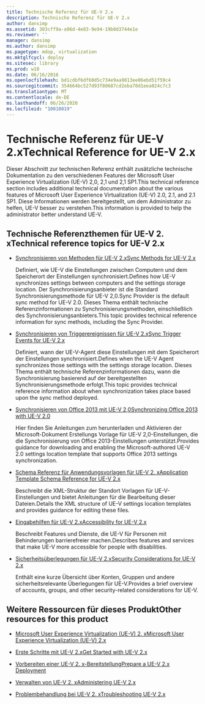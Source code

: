 ```yaml
---
title: Technische Referenz für UE-V 2.x
description: Technische Referenz für UE-V 2.x
author: dansimp
ms.assetid: 303cff9a-a96d-4e83-9e94-19b0d3744e1e
ms.reviewer: ''
manager: dansimp
ms.author: dansimp
ms.pagetype: mdop, virtualization
ms.mktglfcycl: deploy
ms.sitesec: library
ms.prod: w10
ms.date: 06/16/2016
ms.openlocfilehash: bd1cdbf6df60d5c734e9aa9813ee06ebd51f59c4
ms.sourcegitcommit: 354664bc527d93f80687cd2eba70d1eea024c7c3
ms.translationtype: MT
ms.contentlocale: de-DE
ms.lasthandoff: 06/26/2020
ms.locfileid: "10810819"
---
```

# <span data-ttu-id="3a9cd-103">Technische Referenz für UE-V 2.x</span><span class="sxs-lookup"><span data-stu-id="3a9cd-103">Technical Reference for UE-V 2.x</span></span>


<span data-ttu-id="3a9cd-104">Dieser Abschnitt zur technischen Referenz enthält zusätzliche technische Dokumentation zu den verschiedenen Features der Microsoft User Experience Virtualization (UE-V) 2,0, 2,1 und 2,1 SP1.</span><span class="sxs-lookup"><span data-stu-id="3a9cd-104">This technical reference section includes additional technical documentation about the various features of Microsoft User Experience Virtualization (UE-V) 2.0, 2.1, and 2.1 SP1.</span></span> <span data-ttu-id="3a9cd-105">Diese Informationen werden bereitgestellt, um dem Administrator zu helfen, UE-V besser zu verstehen.</span><span class="sxs-lookup"><span data-stu-id="3a9cd-105">This information is provided to help the administrator better understand UE-V.</span></span>

## <span data-ttu-id="3a9cd-106">Technische Referenzthemen für UE-V 2. x</span><span class="sxs-lookup"><span data-stu-id="3a9cd-106">Technical reference topics for UE-V 2.x</span></span>


-   [<span data-ttu-id="3a9cd-107">Synchronisieren von Methoden für UE-V 2.x</span><span class="sxs-lookup"><span data-stu-id="3a9cd-107">Sync Methods for UE-V 2.x</span></span>](sync-methods-for-ue-v-2x-both-uevv2.md)

    <span data-ttu-id="3a9cd-108">Definiert, wie UE-V die Einstellungen zwischen Computern und dem Speicherort der Einstellungen synchronisiert.</span><span class="sxs-lookup"><span data-stu-id="3a9cd-108">Defines how UE-V synchronizes settings between computers and the settings storage location.</span></span> <span data-ttu-id="3a9cd-109">Der Synchronisierungsanbieter ist die Standard Synchronisierungsmethode für UE-V 2,0.</span><span class="sxs-lookup"><span data-stu-id="3a9cd-109">Sync Provider is the default sync method for UE-V 2.0.</span></span> <span data-ttu-id="3a9cd-110">Dieses Thema enthält technische Referenzinformationen zu Synchronisierungsmethoden, einschließlich des Synchronisierungsanbieters.</span><span class="sxs-lookup"><span data-stu-id="3a9cd-110">This topic provides technical reference information for sync methods, including the Sync Provider.</span></span>

-   [<span data-ttu-id="3a9cd-111">Synchronisieren von Triggerereignissen für UE-V 2.x</span><span class="sxs-lookup"><span data-stu-id="3a9cd-111">Sync Trigger Events for UE-V 2.x</span></span>](sync-trigger-events-for-ue-v-2x-both-uevv2.md)

    <span data-ttu-id="3a9cd-112">Definiert, wann der UE-V-Agent diese Einstellungen mit dem Speicherort der Einstellungen synchronisiert.</span><span class="sxs-lookup"><span data-stu-id="3a9cd-112">Defines when the UE-V Agent synchronizes those settings with the settings storage location.</span></span> <span data-ttu-id="3a9cd-113">Dieses Thema enthält technische Referenzinformationen dazu, wann die Synchronisierung basierend auf der bereitgestellten Synchronisierungsmethode erfolgt.</span><span class="sxs-lookup"><span data-stu-id="3a9cd-113">This topic provides technical reference information about when synchronization takes place based upon the sync method deployed.</span></span>

-   [<span data-ttu-id="3a9cd-114">Synchronisieren von Office 2013 mit UE-V 2,0</span><span class="sxs-lookup"><span data-stu-id="3a9cd-114">Synchronizing Office 2013 with UE-V 2.0</span></span>](synchronizing-office-2013-with-ue-v-20-both-uevv2.md)

    <span data-ttu-id="3a9cd-115">Hier finden Sie Anleitungen zum herunterladen und Aktivieren der Microsoft-Dokument Erstellungs Vorlage für UE-V 2,0-Einstellungen, die die Synchronisierung von Office 2013-Einstellungen unterstützt.</span><span class="sxs-lookup"><span data-stu-id="3a9cd-115">Provides guidance for downloading and enabling the Microsoft-authored UE-V 2.0 settings location template that supports Office 2013 settings synchronization.</span></span>

-   [<span data-ttu-id="3a9cd-116">Schema Referenz für Anwendungsvorlagen für UE-V 2. x</span><span class="sxs-lookup"><span data-stu-id="3a9cd-116">Application Template Schema Reference for UE-V 2.x</span></span>](application-template-schema-reference-for-ue-v-2x-both-uevv2.md)

    <span data-ttu-id="3a9cd-117">Beschreibt die XML-Struktur der Standort Vorlagen für UE-V-Einstellungen und bietet Anleitungen für die Bearbeitung dieser Dateien.</span><span class="sxs-lookup"><span data-stu-id="3a9cd-117">Details the XML structure of UE-V settings location templates and provides guidance for editing these files.</span></span>

-   [<span data-ttu-id="3a9cd-118">Eingabehilfen für UE-V 2.x</span><span class="sxs-lookup"><span data-stu-id="3a9cd-118">Accessibility for UE-V 2.x</span></span>](accessibility-for-ue-v-2x-both-uevv2.md)

    <span data-ttu-id="3a9cd-119">Beschreibt Features und Dienste, die UE-V für Personen mit Behinderungen barrierefreier machen.</span><span class="sxs-lookup"><span data-stu-id="3a9cd-119">Describes features and services that make UE-V more accessible for people with disabilities.</span></span>

-   [<span data-ttu-id="3a9cd-120">Sicherheitsüberlegungen für UE-V 2.x</span><span class="sxs-lookup"><span data-stu-id="3a9cd-120">Security Considerations for UE-V 2.x</span></span>](security-considerations-for-ue-v-2x-both-uevv2.md)

    <span data-ttu-id="3a9cd-121">Enthält eine kurze Übersicht über Konten, Gruppen und andere sicherheitsrelevante Überlegungen für UE-V.</span><span class="sxs-lookup"><span data-stu-id="3a9cd-121">Provides a brief overview of accounts, groups, and other security-related considerations for UE-V.</span></span>

## <span data-ttu-id="3a9cd-122">Weitere Ressourcen für dieses Produkt</span><span class="sxs-lookup"><span data-stu-id="3a9cd-122">Other resources for this product</span></span>


-   [<span data-ttu-id="3a9cd-123">Microsoft User Experience Virtualization (UE-V) 2. x</span><span class="sxs-lookup"><span data-stu-id="3a9cd-123">Microsoft User Experience Virtualization (UE-V) 2.x</span></span>](index.md)

-   [<span data-ttu-id="3a9cd-124">Erste Schritte mit UE-V 2.x</span><span class="sxs-lookup"><span data-stu-id="3a9cd-124">Get Started with UE-V 2.x</span></span>](get-started-with-ue-v-2x-new-uevv2.md)

-   [<span data-ttu-id="3a9cd-125">Vorbereiten einer UE-V 2. x-Bereitstellung</span><span class="sxs-lookup"><span data-stu-id="3a9cd-125">Prepare a UE-V 2.x Deployment</span></span>](prepare-a-ue-v-2x-deployment-new-uevv2.md)

-   [<span data-ttu-id="3a9cd-126">Verwalten von UE-V 2. x</span><span class="sxs-lookup"><span data-stu-id="3a9cd-126">Administering UE-V 2.x</span></span>](administering-ue-v-2x-new-uevv2.md)

-   [<span data-ttu-id="3a9cd-127">Problembehandlung bei UE-V 2. x</span><span class="sxs-lookup"><span data-stu-id="3a9cd-127">Troubleshooting UE-V 2.x</span></span>](troubleshooting-ue-v-2x-both-uevv2.md)






 

 





